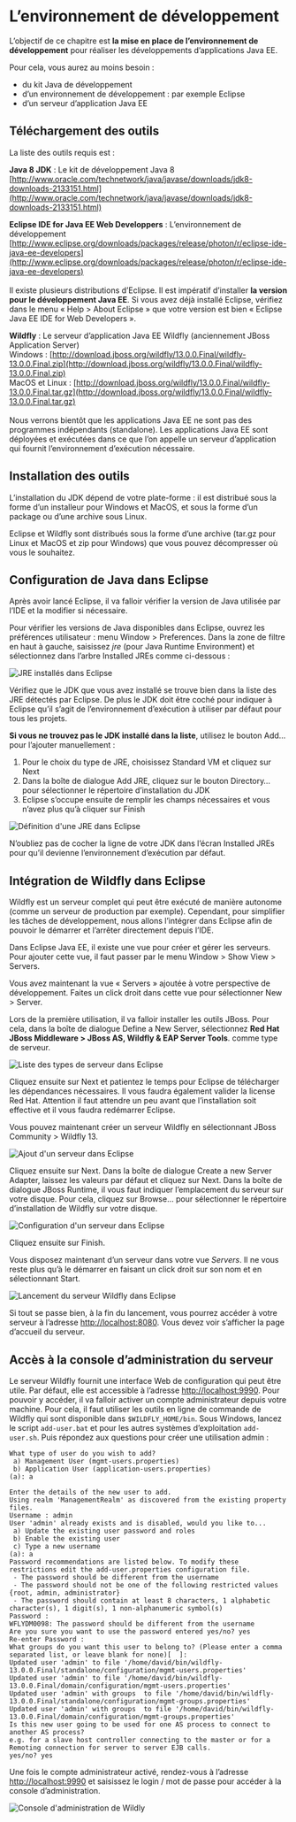 # L’environnement de développement

L’objectif de ce chapitre est **la mise en place de
l’environnement de développement** pour réaliser les développements
d’applications Java EE.

Pour cela, vous aurez au moins besoin :

- du kit Java de développement
- d’un environnement de développement : par exemple Eclipse
- d’un serveur d’application Java EE

## Téléchargement des outils

La liste des outils requis est :

**Java 8 JDK**
: Le kit de développement Java 8
  <br/>
  [http://www.oracle.com/technetwork/java/javase/downloads/jdk8-downloads-2133151.html](http://www.oracle.com/technetwork/java/javase/downloads/jdk8-downloads-2133151.html)
  <br/>

**Eclipse IDE for Java EE Web Developpers**
: L’environnement de développement
  <br/>
  [http://www.eclipse.org/downloads/packages/release/photon/r/eclipse-ide-java-ee-developers](http://www.eclipse.org/downloads/packages/release/photon/r/eclipse-ide-java-ee-developers)
  <br/>
  <br/>
  Il existe plusieurs distributions d’Eclipse. Il est impératif
  d’installer **la version pour le développement Java EE**. Si vous
  avez déjà installé Eclipse, vérifiez dans le menu « Help > About
  Eclipse » que votre version est bien « Eclipse Java EE IDE for Web
  Developers ».

**Wildfly**
: Le serveur d’application Java EE Wildfly (anciennement JBoss Application Server)
  <br/>
  Windows : [http://download.jboss.org/wildfly/13.0.0.Final/wildfly-13.0.0.Final.zip](http://download.jboss.org/wildfly/13.0.0.Final/wildfly-13.0.0.Final.zip)
  <br/>
  MacOS et Linux : [http://download.jboss.org/wildfly/13.0.0.Final/wildfly-13.0.0.Final.tar.gz](http://download.jboss.org/wildfly/13.0.0.Final/wildfly-13.0.0.Final.tar.gz)
  <br/>
  <br/>
  Nous verrons bientôt que les applications Java EE ne sont pas des
  programmes indépendants (standalone). Les applications Java EE sont
  déployées et exécutées dans ce que l’on appelle un serveur
  d’application qui fournit l’environnement d’exécution nécessaire.

## Installation des outils

L’installation du JDK dépend de votre plate-forme : il est distribué
sous la forme d’un installeur pour Windows et MacOS, et sous la forme
d’un package ou d’une archive sous Linux.

Eclipse et Wildfly sont distribués sous la forme d’une archive (tar.gz
pour Linux et MacOS et zip pour Windows) que vous pouvez décompresser où
vous le souhaitez.

## Configuration de Java dans Eclipse

Après avoir lancé Eclipse, il va falloir vérifier la version de Java
utilisée par l’IDE et la modifier si nécessaire.

Pour vérifier les versions de Java disponibles dans Eclipse, ouvrez les
préférences utilisateur : menu Window > Preferences. Dans la zone de
filtre en haut à gauche, saisissez *jre* (pour Java Runtime Environment)
et sélectionnez dans l’arbre Installed JREs comme ci-dessous :

![JRE installés dans Eclipse](javaee_web/assets/environnement_developpement/eclipse_installed_jre.png)

Vérifiez que le JDK que vous avez installé se trouve bien dans la liste
des JRE détectés par Eclipse. De plus le JDK doit être coché pour
indiquer à Eclipse qu’il s’agit de l’environnement d’exécution à
utiliser par défaut pour tous les projets.

**Si vous ne trouvez pas le JDK installé dans la liste**, utilisez le
bouton Add… pour l’ajouter manuellement :

1. Pour le choix du type de JRE, choisissez Standard VM et cliquez sur
   Next
2. Dans la boîte de dialogue Add JRE, cliquez sur le bouton
   Directory… pour sélectionner le répertoire d’installation du JDK
3. Eclipse s’occupe ensuite de remplir les champs nécessaires et vous
   n’avez plus qu’à cliquer sur Finish

![Définition d'une JRE dans Eclipse](javaee_web/assets/environnement_developpement/eclipse_jre_definition.png)

N’oubliez pas de cocher la ligne de votre JDK dans l’écran
Installed JREs pour qu’il devienne l’environnement d’exécution par défaut.

## Intégration de Wildfly dans Eclipse

Wildfly est un serveur complet qui peut être exécuté de manière autonome
(comme un serveur de production par exemple). Cependant, pour simplifier
les tâches de développement, nous allons l’intégrer dans Eclipse afin de
pouvoir le démarrer et l’arrêter directement depuis l’IDE.

Dans Eclipse Java EE, il existe une vue pour créer et gérer les
serveurs. Pour ajouter cette vue, il faut passer par le menu Window >
Show View > Servers.

Vous avez maintenant la vue « Servers » ajoutée à votre perspective de
développement. Faites un click droit dans cette vue pour sélectionner
New > Server.

Lors de la première utilisation, il va falloir installer les outils JBoss.
Pour cela, dans la boîte de dialogue Define a New Server,
sélectionnez **Red Hat JBoss Middleware > JBoss AS, Wildfly & EAP Server Tools**.
comme type de serveur.

![Liste des types de serveur dans Eclipse](javaee_web/assets/environnement_developpement/eclipse_server_types_list.png)

Cliquez ensuite sur Next et patientez le temps pour Eclipse de
télécharger les dépendances nécessaires. Il vous faudra également valider la
license Red Hat. Attention il faut attendre un peu avant que l’installation soit
effective et il vous faudra redémarrer Eclipse.

Vous pouvez maintenant créer un serveur Wildfly en sélectionnant
JBoss Community > Wildfly 13.

![Ajout d'un serveur dans Eclipse](javaee_web/assets/environnement_developpement/eclipse_new_server.png)

Cliquez ensuite sur Next.
Dans la boîte de dialogue Create a new Server Adapter, laissez les
valeurs par défaut et cliquez sur Next.
Dans la boîte de dialogue JBoss Runtime, il vous faut indiquer
l’emplacement du serveur sur votre disque. Pour cela, cliquez sur
Browse… pour sélectionner le répertoire d’installation
de Wildfly sur votre disque.

![Configuration d'un serveur dans Eclipse](javaee_web/assets/environnement_developpement/eclipse_new_server2.png)

Cliquez ensuite sur Finish.

Vous disposez maintenant d’un serveur dans votre vue *Servers*. Il ne
vous reste plus qu’à le démarrer en faisant un click droit sur son nom
et en sélectionnant Start.

![Lancement du serveur Wildfly dans Eclipse](javaee_web/assets/environnement_developpement/eclipse_start_server.png)

Si tout se passe bien, à la fin du lancement, vous pourrez accéder à
votre serveur à l’adresse [http://localhost:8080](http://localhost:8080). Vous devez voir
s’afficher la page d’accueil du serveur.

## Accès à la console d’administration du serveur

Le serveur Wildfly fournit une interface Web de configuration qui peut être utile.
Par défaut, elle est accessible à l’adresse [http://localhost:9990](http://localhost:9990). Pour pouvoir
y accéder, il va falloir activer un compte administrateur depuis votre machine.
Pour cela, il faut utiliser les outils en ligne de commande de Wildfly qui
sont disponible dans `$WILDFLY_HOME/bin`. Sous Windows, lancez le script
`add-user.bat` et pour les autres systèmes d’exploitation `add-user.sh`.
Puis répondez aux questions pour créer une utilisation admin :

```text
What type of user do you wish to add?
 a) Management User (mgmt-users.properties)
 b) Application User (application-users.properties)
(a): a

Enter the details of the new user to add.
Using realm 'ManagementRealm' as discovered from the existing property files.
Username : admin
User 'admin' already exists and is disabled, would you like to...
 a) Update the existing user password and roles
 b) Enable the existing user
 c) Type a new username
(a): a
Password recommendations are listed below. To modify these restrictions edit the add-user.properties configuration file.
 - The password should be different from the username
 - The password should not be one of the following restricted values {root, admin, administrator}
 - The password should contain at least 8 characters, 1 alphabetic character(s), 1 digit(s), 1 non-alphanumeric symbol(s)
Password :
WFLYDM0098: The password should be different from the username
Are you sure you want to use the password entered yes/no? yes
Re-enter Password :
What groups do you want this user to belong to? (Please enter a comma separated list, or leave blank for none)[  ]:
Updated user 'admin' to file '/home/david/bin/wildfly-13.0.0.Final/standalone/configuration/mgmt-users.properties'
Updated user 'admin' to file '/home/david/bin/wildfly-13.0.0.Final/domain/configuration/mgmt-users.properties'
Updated user 'admin' with groups  to file '/home/david/bin/wildfly-13.0.0.Final/standalone/configuration/mgmt-groups.properties'
Updated user 'admin' with groups  to file '/home/david/bin/wildfly-13.0.0.Final/domain/configuration/mgmt-groups.properties'
Is this new user going to be used for one AS process to connect to another AS process?
e.g. for a slave host controller connecting to the master or for a Remoting connection for server to server EJB calls.
yes/no? yes
```

Une fois le compte administrateur activé, rendez-vous à l’adresse [http://localhost:9990](http://localhost:9990)
et saisissez le login / mot de passe pour accéder à la console d’administration.

![Console d'administration de Wildly](javaee_web/assets/environnement_developpement/wildfly_admin_console.png)
